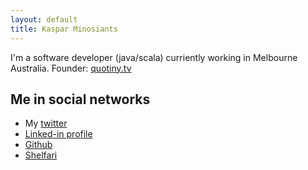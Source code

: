 ```yaml
---
layout: default
title: Kaspar Minosiants
---
```

I'm a software developer (java/scala) curriently working in Melbourne Australia.
Founder: [quotiny.tv](http://quotiny.tv "Quotiny")

Me in social networks 
----------------------
- My [twitter](http://www.twitter.com/minosiants "Twitter")
- [Linked-in profile](http://www.linkedin.com/in/kaspar "Linked-In Profile")
- [Github](https://github.com/minosiants "Github")
- [Shelfari](http://www.shelfari.com/kaspar/shelf "Shelfari")



